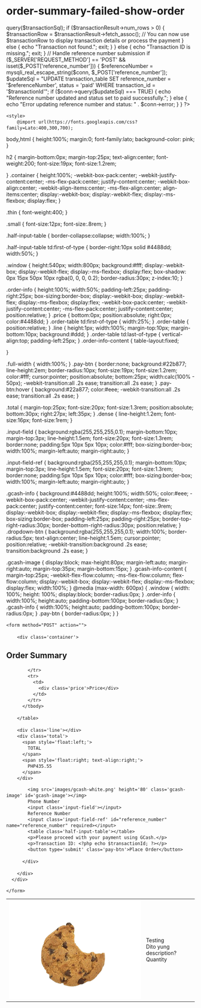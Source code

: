 # order-summary-failed-show-order

<?php
include "dbconnect.php";

if (isset($_GET['transaction_id'])) {
    $transactionId = mysqli_real_escape_string($conn, $_GET['transaction_id']);

    // Fetch transaction details using the transaction ID
    $transactionSql = "SELECT * FROM transaction_table WHERE transaction_id = '$transactionId'";
    $transactionResult = $conn->query($transactionSql);

    if ($transactionResult->num_rows > 0) {
        $transactionRow = $transactionResult->fetch_assoc();
        // You can now use $transactionRow to display transaction details or process the payment
    } else {
        echo "Transaction not found.";
        exit;
    }
} else {
    echo "Transaction ID is missing.";
    exit;
}

// Handle reference number submission
if ($_SERVER['REQUEST_METHOD'] == 'POST' && isset($_POST['reference_number'])) {
    $referenceNumber = mysqli_real_escape_string($conn, $_POST['reference_number']);

    $updateSql = "UPDATE transaction_table SET reference_number = '$referenceNumber', status = 'paid' WHERE transaction_id = '$transactionId'";
    if ($conn->query($updateSql) === TRUE) {
        echo "Reference number updated and status set to paid successfully.";
    } else {
        echo "Error updating reference number and status: " . $conn->error;
    }
}
?>

<!DOCTYPE html>
<html lang="en">
<head>
    <meta charset="UTF-8">
    <title>GCash Payment</title>

    <style>
        @import url(https://fonts.googleapis.com/css?family=Lato:400,300,700);

body,html {
height:100%;
margin:0;
font-family:lato;
background-color: pink;
}

h2 {
margin-bottom:0px;
margin-top:25px;
text-align:center;
font-weight:200;
font-size:19px;
font-size:1.2rem;

}
.container {
height:100%;
-webkit-box-pack:center;
-webkit-justify-content:center;
-ms-flex-pack:center;
justify-content:center;
-webkit-box-align:center;
-webkit-align-items:center;
-ms-flex-align:center;
align-items:center;
display:-webkit-box;
display:-webkit-flex;
display:-ms-flexbox;
display:flex;
}

.thin {
font-weight:400;
}

.small {
font-size:12px;
font-size:.8rem;
}

.half-input-table {
border-collapse:collapse;
width:100%;
}

.half-input-table td:first-of-type {
border-right:10px solid #4488dd;
width:50%;
}

.window {
height:540px;
width:800px;
background:#fff;
display:-webkit-box;
display:-webkit-flex;
display:-ms-flexbox;
display:flex;
box-shadow: 0px 15px 50px 10px rgba(0, 0, 0, 0.2);
border-radius:30px;
z-index:10;
}

.order-info {
height:100%;
width:50%;
padding-left:25px;
padding-right:25px;
box-sizing:border-box;
display:-webkit-box;
display:-webkit-flex;
display:-ms-flexbox;
display:flex;
-webkit-box-pack:center;
-webkit-justify-content:center;
-ms-flex-pack:center;
justify-content:center;
position:relative;
}
.price {
bottom:0px;
position:absolute;
right:0px;
color:#4488dd;
}
.order-table td:first-of-type {
width:25%;
}
.order-table {
position:relative;
}
.line {
height:1px;
width:100%;
margin-top:10px;
margin-bottom:10px;
background:#ddd;
}
.order-table td:last-of-type {
vertical-align:top;
padding-left:25px;
}
.order-info-content {
table-layout:fixed;

}

.full-width {
width:100%;
}
.pay-btn {
border:none;
background:#22b877;
line-height:2em;
border-radius:10px;
font-size:19px;
font-size:1.2rem;
color:#fff;
cursor:pointer;
position:absolute;
bottom:25px;
width:calc(100% - 50px);
-webkit-transition:all .2s ease;
transition:all .2s ease;
}
.pay-btn:hover {
background:#22a877;
color:#eee;
-webkit-transition:all .2s ease;
transition:all .2s ease;
}

.total {
margin-top:25px;
font-size:20px;
font-size:1.3rem;
position:absolute;
bottom:30px;
right:27px;
left:35px;
}
.dense {
line-height:1.2em;
font-size:16px;
font-size:1rem;
}

.input-field {
background:rgba(255,255,255,0.1);
margin-bottom:10px;
margin-top:3px;
line-height:1.5em;
font-size:20px;
font-size:1.3rem;
border:none;
padding:5px 10px 5px 10px;
color:#fff;
box-sizing:border-box;
width:100%;
margin-left:auto;
margin-right:auto;
}

.input-field-ref {
background:rgba(255,255,255,0.1);
margin-bottom:10px;
margin-top:3px;
line-height:1.5em;
font-size:20px;
font-size:1.3rem;
border:none;
padding:5px 10px 5px 10px;
color:#fff;
box-sizing:border-box;
width:100%;
margin-left:auto;
margin-right:auto;
}

.gcash-info {
background:#4488dd;
height:100%;
width:50%;
color:#eee;
-webkit-box-pack:center;
-webkit-justify-content:center;
-ms-flex-pack:center;
justify-content:center;
font-size:14px;
font-size:.9rem;
display:-webkit-box;
display:-webkit-flex;
display:-ms-flexbox;
display:flex;
box-sizing:border-box;
padding-left:25px;
padding-right:25px;
border-top-right-radius:30px;
border-bottom-right-radius:30px;
position:relative;
}
.dropdown-btn {
background:rgba(255,255,255,0.1);
width:100%;
border-radius:5px;
text-align:center;
line-height:1.5em;
cursor:pointer;
position:relative;
-webkit-transition:background .2s ease;
transition:background .2s ease;
}

.gcash-image {
display:block;
max-height:80px;
margin-left:auto;
margin-right:auto;
margin-top:35px;
margin-bottom:15px;
}
.gcash-info-content {
margin-top:25px;
-webkit-flex-flow:column;
-ms-flex-flow:column;
flex-flow:column;
display:-webkit-box;
display:-webkit-flex;
display:-ms-flexbox;
display:flex;
width:100%;
}
@media (max-width: 600px) {
.window {
width: 100%;
height: 100%;
display:block;
border-radius:0px;
}
.order-info {
width:100%;
height:auto;
padding-bottom:100px;
border-radius:0px;
}
.gcash-info {
width:100%;
height:auto;
padding-bottom:100px;
border-radius:0px;
}
.pay-btn {
border-radius:0px;
}
}
</style>

</head>
<body>
    
    <form method="POST" action="">

        <div class='container'>

  <div class='window'>
    <div class='order-info'>
      <div class='order-info-content'>
        <h2>Order Summary</h2>
                <div class='line'></div>
        <table class='order-table'>
          <tbody>
            <tr>
              <td><img src='images/cookie-login.png' class='full-width'></img> <!-- image ng cookie dito -->
              </td>
              <td>
                <br> <span class='thin'>Testing</span>
                <br> Dito yung description?<br> <span class='thin small'>Quantity<br><br></span>
              </td>

            </tr>
            <tr>
              <td>
                <div class='price'>Price</div>
              </td>
            </tr>
          </tbody>

        </table>

        <div class='line'></div>
        <div class='total'>
          <span style='float:left;'>
            TOTAL
          </span>
          <span style='float:right; text-align:right;'>
            PHP435.55
          </span>
        </div>

</div>
</div>
        <div class='gcash-info'>
          <div class='gcash-info-content'>

            <img src='images/gcash-white.png' height='80' class='gcash-image' id='gcash-image'></img>
            Phone Number
            <input class='input-field'></input>
            Reference Number
            <input class='input-field-ref' id="reference_number" name="reference_number" required></input>
            <table class='half-input-table'></table>
            <p>Please proceed with your payment using GCash.</p>
            <p>Transaction ID: <?php echo $transactionId; ?></p>
            <button type='submit' class='pay-btn'>Place Order</button>

          </div>

        </div>
      </div>

</div>

    </form>

</body>
</html>

